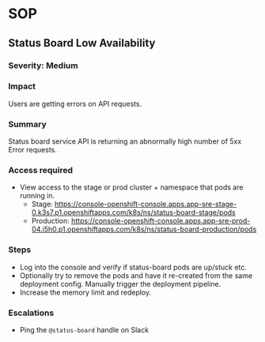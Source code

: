 # SOP

## Status Board Low Availability

### Severity: Medium

### Impact
Users are getting errors on API requests.

### Summary
Status board service API is returning an abnormally high number of 5xx Error requests.

### Access required

- View access to the stage or prod cluster + namespace that pods are running in.
  - Stage: https://console-openshift-console.apps.app-sre-stage-0.k3s7.p1.openshiftapps.com/k8s/ns/status-board-stage/pods
  - Production: https://console-openshift-console.apps.app-sre-prod-04.i5h0.p1.openshiftapps.com/k8s/ns/status-board-production/pods

### Steps
- Log into the console and verify if status-board pods are up/stuck etc.
- Optionally try to remove the pods and have it re-created from the same deployment config. Manually trigger the deployment pipeline.
- Increase the memory limit and redeploy.

### Escalations
- Ping the `@status-board` handle on Slack
